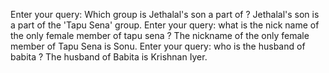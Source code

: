 Enter your query: Which group is Jethalal's son a part of ?
Jethalal's son is a part of the 'Tapu Sena' group.
Enter your query: what is the nick name of the only female member of tapu sena ?
The nickname of the only female member of Tapu Sena is Sonu.
Enter your query: who is the husband of babita ?
The husband of Babita is Krishnan Iyer.